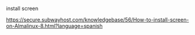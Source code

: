 
install screen

https://secure.subwayhost.com/knowledgebase/56/How-to-install-screen-on-Almalinux-8.html?language=spanish

